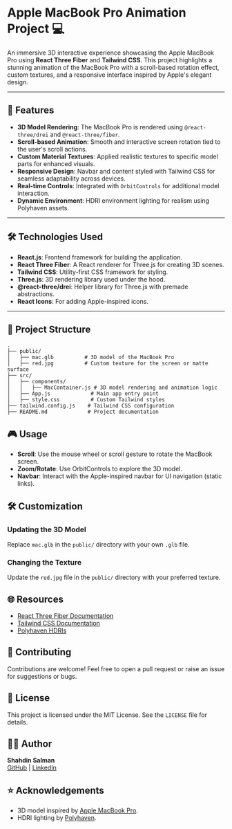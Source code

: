 # Apple MacBook Pro Animation Project 💻 

An immersive 3D interactive experience showcasing the Apple MacBook Pro using **React Three Fiber** and **Tailwind CSS**. This project highlights a stunning animation of the MacBook Pro with a scroll-based rotation effect, custom textures, and a responsive interface inspired by Apple's elegant design.

---

## 🌟 Features

- **3D Model Rendering**: The MacBook Pro is rendered using `@react-three/drei` and `@react-three/fiber`.
- **Scroll-based Animation**: Smooth and interactive screen rotation tied to the user's scroll actions.
- **Custom Material Textures**: Applied realistic textures to specific model parts for enhanced visuals.
- **Responsive Design**: Navbar and content styled with Tailwind CSS for seamless adaptability across devices.
- **Real-time Controls**: Integrated with `OrbitControls` for additional model interaction.
- **Dynamic Environment**: HDRI environment lighting for realism using Polyhaven assets.

---

## 🛠️ Technologies Used

- **React.js**: Frontend framework for building the application.
- **React Three Fiber**: A React renderer for Three.js for creating 3D scenes.
- **Tailwind CSS**: Utility-first CSS framework for styling.
- **Three.js**: 3D rendering library used under the hood.
- **@react-three/drei**: Helper library for Three.js with premade abstractions.
- **React Icons**: For adding Apple-inspired icons.

---

## 📂 Project Structure

```plaintext
.
├── public/
│   ├── mac.glb          # 3D model of the MacBook Pro
│   ├── red.jpg          # Custom texture for the screen or matte surface
├── src/
│   ├── components/
│   │   ├── MacContainer.js # 3D model rendering and animation logic
│   ├── App.js             # Main app entry point
│   ├── style.css          # Custom Tailwind styles
├── tailwind.config.js    # Tailwind CSS configuration
├── README.md             # Project documentation

```


## 🎮 Usage

- **Scroll**: Use the mouse wheel or scroll gesture to rotate the MacBook screen.
- **Zoom/Rotate**: Use OrbitControls to explore the 3D model.
- **Navbar**: Interact with the Apple-inspired navbar for UI navigation (static links).


## 🛠️ Customization

### Updating the 3D Model
Replace `mac.glb` in the `public/` directory with your own `.glb` file.

### Changing the Texture
Update the `red.jpg` file in the `public/` directory with your preferred texture.



## 🌐 Resources

- [React Three Fiber Documentation](https://docs.pmnd.rs/react-three-fiber/getting-started/introduction)
- [Tailwind CSS Documentation](https://tailwindcss.com/docs)
- [Polyhaven HDRIs](https://polyhaven.com/)



## 🤝 Contributing

Contributions are welcome! Feel free to open a pull request or raise an issue for suggestions or bugs.



## 📜 License

This project is licensed under the MIT License. See the `LICENSE` file for details.



## 🧑‍💻 Author

**Shahdin Salman**  
[GitHub](https://github.com/shahdinsalman23) | [LinkedIn](https://www.linkedin.com/in/shahdinsalman)



## ⭐ Acknowledgements

- 3D model inspired by [Apple MacBook Pro](https://www.apple.com/macbook-pro/).
- HDRI lighting by [Polyhaven](https://polyhaven.com/).



